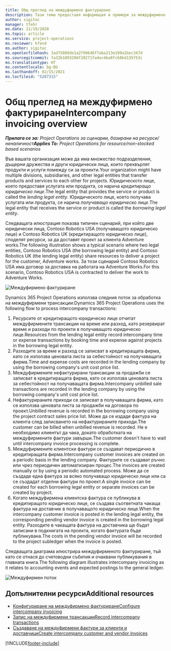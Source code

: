 ```yaml
---
title: Общ преглед на междуфирмено фактуриране
description: Тази тема предоставя информация и примери за междуфирмено фактуриране за проекти.
author: sigitac
manager: tfehr
ms.date: 11/19/2020
ms.topic: article
ms.service: project-operations
ms.reviewer: kfend
ms.author: sigitac
ms.openlocfilehash: 3ad75089de1a2f99646f7aba213e199a2bec347d
ms.sourcegitcommit: fa32b1893286f20271fa4ec4be8fc68bd135f53c
ms.translationtype: HT
ms.contentlocale: bg-BG
ms.lasthandoff: 02/15/2021
ms.locfileid: "5287315"
---
```

# <a name="intercompany-invoicing-overview"></a><span data-ttu-id="3447a-103">Общ преглед на междуфирмено фактуриране</span><span class="sxs-lookup"><span data-stu-id="3447a-103">Intercompany invoicing overview</span></span>

<span data-ttu-id="3447a-104">_**Прилага се за:** Project Operations за сценарии, базирани на ресурси/неналичност_</span><span class="sxs-lookup"><span data-stu-id="3447a-104">_**Applies To:** Project Operations for resource/non-stocked based scenarios_</span></span>

<span data-ttu-id="3447a-105">Във вашата организация може да има множество подразделения, дъщерни дружества и други юридически лица, които прехвърлят продукти и услуги помежду си за проекти.</span><span class="sxs-lookup"><span data-stu-id="3447a-105">Your organization might have multiple divisions, subsidiaries, and other legal entities that transfer products and services to each other for projects.</span></span> <span data-ttu-id="3447a-106">Юридическото лице, което предоставя услугата или продукта, се нарича *кредитиращо юридическо лице*.</span><span class="sxs-lookup"><span data-stu-id="3447a-106">The legal entity that provides the service or product is called the *lending legal entity*.</span></span> <span data-ttu-id="3447a-107">Юридическото лице, което получава услугата или продукта, се нарича *получаващо юридическо лице*.</span><span class="sxs-lookup"><span data-stu-id="3447a-107">The legal entity that receives the service or product is called the *borrowing legal entity*.</span></span>

<span data-ttu-id="3447a-108">Следващата илюстрация показва типичен сценарий, при който две юридически лица, Contoso Robotics USA (получаващото юридическо лице) и Contoso Robotics UK (кредитиращото юридическо лице), споделят ресурси, за да доставят проект за клиента Adventure works.</span><span class="sxs-lookup"><span data-stu-id="3447a-108">The following illustration shows a typical scenario where two legal entities, Contoso Robotics USA (the borrowing legal entity) and Contoso Robotics UK (the lending legal entity) share resources to deliver a project for the customer, Adventure works.</span></span> <span data-ttu-id="3447a-109">За този сценарий Contoso Robotics USA има договор за доставка на работата на Adventure Works.</span><span class="sxs-lookup"><span data-stu-id="3447a-109">For this scenario, Contoso Robotics USA is contracted to deliver the work to Adventure Works.</span></span>

![Междуфирмено фактуриране](./media/IntercompanyScenario.png) 

<span data-ttu-id="3447a-111">Dynamics 365 Project Operations използва следния поток за обработка на междуфирмени трансакции:</span><span class="sxs-lookup"><span data-stu-id="3447a-111">Dynamics 365 Project Operations uses the following flow to process intercompany transactions:</span></span>

1. <span data-ttu-id="3447a-112">Ресурсите от кредитиращото юридическо лице отчитат междуфирмените трансакции на време или разход, като резервират време и разходи по проекти в получаващото юридическо лице.</span><span class="sxs-lookup"><span data-stu-id="3447a-112">Resources from the lending legal entity record intercompany time or expense transactions by booking time and expense against projects in the borrowing legal entity.</span></span>
2. <span data-ttu-id="3447a-113">Разходите за време и разход се записват в кредитиращата фирма, като се използва ценовата листа за себестойност на получаващата фирма.</span><span class="sxs-lookup"><span data-stu-id="3447a-113">Time and expense costs are recorded in the lending company by using the borrowing company's unit cost price list.</span></span>
3. <span data-ttu-id="3447a-114">Междуфирмените нефактурирани трансакции за продажби се записват в кредитиращата фирма, като се използва ценовата листа за себестойност на получаващата фирма.</span><span class="sxs-lookup"><span data-stu-id="3447a-114">Intercompany unbilled sale transactions are recorded in the lending company by using the borrowing company's unit cost price list.</span></span>
4. <span data-ttu-id="3447a-115">Нефактурираните приходи се записват в получаващата фирма, като се използва ценовата листа за продажби на договора по проект.</span><span class="sxs-lookup"><span data-stu-id="3447a-115">Unbilled revenue is recorded in the borrowing company using the project contract sales price list.</span></span> <span data-ttu-id="3447a-116">Може да се издаде фактура на клиента след записването на нефактурираните приходи.</span><span class="sxs-lookup"><span data-stu-id="3447a-116">The customer can be billed when unbilled revenue is recorded.</span></span> <span data-ttu-id="3447a-117">Не е необходимо клиентът да чака, докато обработката на междуфирмените фактури завърши.</span><span class="sxs-lookup"><span data-stu-id="3447a-117">The customer doesn't have to wait until intercompany invoice processing is complete.</span></span>
5. <span data-ttu-id="3447a-118">Междуфирмените клиентски фактури се създават периодично в кредитиращата фирма.</span><span class="sxs-lookup"><span data-stu-id="3447a-118">Intercompany customer invoices are created on a periodic basis in the lending company.</span></span> <span data-ttu-id="3447a-119">Фактурите се създават ръчно или чрез периодичен автоматизиран процес.</span><span class="sxs-lookup"><span data-stu-id="3447a-119">The invoices are created manually or by using a periodic automated process.</span></span> <span data-ttu-id="3447a-120">Може да се създаде една фактура за всяко получаващо юридическо лице или са се създадат отделни фактури по проект.</span><span class="sxs-lookup"><span data-stu-id="3447a-120">A single invoice can be created for each borrowing legal entity or separate invoices can be created by project.</span></span>
6. <span data-ttu-id="3447a-121">Когато междуфирмена клиентска фактура се публикува в кредитиращото юридическо лице, се създава съответната чакаща фактура на доставчик в получаващото юридическо лице.</span><span class="sxs-lookup"><span data-stu-id="3447a-121">When the intercompany customer invoice is posted in the lending legal entity, the corresponding pending vendor invoice is created in the borrowing legal entity.</span></span> <span data-ttu-id="3447a-122">Разходите в чакащата фактура на доставчика ще бъдат записани в подкнигата на проекта, когато фактурата бъде публикувана.</span><span class="sxs-lookup"><span data-stu-id="3447a-122">The costs in the pending vendor invoice will be recorded to the project subledger when the invoice is posted.</span></span>

<span data-ttu-id="3447a-123">Следващата диаграма илюстрира междуфирменото фактуриране, тъй като се отнася до счетоводни събития и очаквани публикувания в главната книга.</span><span class="sxs-lookup"><span data-stu-id="3447a-123">The following diagram illustrates intercompany invoicing as it relates to accounting events and expected postings to the general ledger.</span></span>

![Междуфирмен поток](./media/IntercompanyFlow.png)

## <a name="additional-resources"></a><span data-ttu-id="3447a-125">Допълнителни ресурси</span><span class="sxs-lookup"><span data-stu-id="3447a-125">Additional resources</span></span>

- [<span data-ttu-id="3447a-126">Конфигуриране на междуфирмено фактуриране</span><span class="sxs-lookup"><span data-stu-id="3447a-126">Configure intercompany invoicing</span></span>](configure-intercompany-invoicing.md)
- [<span data-ttu-id="3447a-127">Запис на междуфирмени трансакции</span><span class="sxs-lookup"><span data-stu-id="3447a-127">Record intercompany transactions</span></span>](create-intercompany-transactions.md)
- [<span data-ttu-id="3447a-128">Създаване на междуфирмени фактури за клиенти и доставчици</span><span class="sxs-lookup"><span data-stu-id="3447a-128">Create intercompany customer and vendor invoices</span></span>](create-intercompany-customer-vendor-invoices.md)


[!INCLUDE[footer-include](../includes/footer-banner.md)]